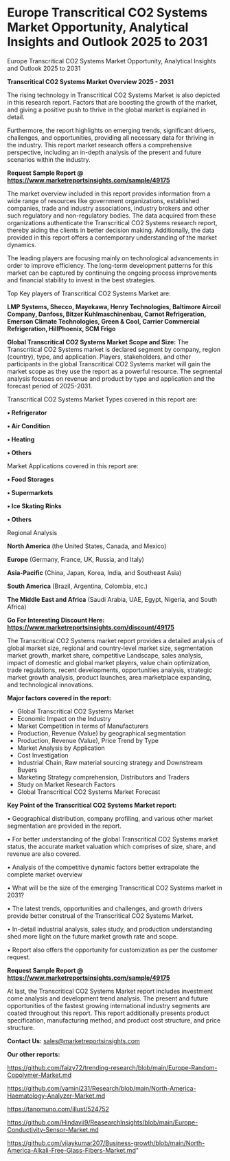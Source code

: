 # Europe Transcritical CO2 Systems Market Opportunity, Analytical Insights and Outlook 2025 to 2031
Europe Transcritical CO2 Systems Market Opportunity, Analytical Insights and Outlook 2025 to 2031

<Strong> Transcritical CO2 Systems Market Overview 2025 - 2031</strong>

The rising technology in Transcritical CO2 Systems Market is also depicted in this research report. Factors that are boosting the growth of the market, and giving a positive push to thrive in the global market is explained in detail.

Furthermore, the report highlights on emerging trends, significant drivers, challenges, and opportunities, providing all necessary data for thriving in the industry. This report market research offers a comprehensive perspective, including an in-depth analysis of the present and future scenarios within the industry.

<strong>Request Sample Report @ <a href=https://www.marketreportsinsights.com/sample/49175>https://www.marketreportsinsights.com/sample/49175</a></strong>

The market overview included in this report provides information from a wide range of resources like government organizations, established companies, trade and industry associations, industry brokers and other such regulatory and non-regulatory bodies. The data acquired from these organizations authenticate the Transcritical CO2 Systems research report, thereby aiding the clients in better decision making. Additionally, the data provided in this report offers a contemporary understanding of the market dynamics.

The leading players are focusing mainly on technological advancements in order to improve efficiency. The long-term development patterns for this market can be captured by continuing the ongoing process improvements and financial stability to invest in the best strategies.

Top Key players of Transcritical CO2 Systems Market are:

<strong>LMP Systems, Shecco, Mayekawa, Henry Technologies, Baltimore Aircoil Company, Danfoss, Bitzer Kuhlmaschinenbau, Carnot Refrigeration, Emerson Climate Technologies, Green & Cool, Carrier Commercial Refrigeration, HillPhoenix, SCM Frigo</strong>

<strong><b>Global Transcritical CO2 Systems Market Scope and Size:</b></strong>
The Transcritical CO2 Systems market is declared segment by company, region (country), type, and application. Players, stakeholders, and other participants in the global Transcritical CO2 Systems market will gain the market scope as they use the report as a powerful resource. The segmental analysis focuses on revenue and product by type and application and the forecast period of 2025-2031.

Transcritical CO2 Systems Market Types covered in this report are:

<strong>•  Refrigerator

•  Air Condition

•  Heating

•  Others</strong>

Market Applications covered in this report are:

<strong>•  Food Storages

•  Supermarkets

•  Ice Skating Rinks

•  Others</strong> 

Regional Analysis

<strong>North America</strong> (the United States, Canada, and Mexico)

<strong>Europe</strong> (Germany, France, UK, Russia, and Italy)

<strong>Asia-Pacific</strong> (China, Japan, Korea, India, and Southeast Asia)

<strong>South America</strong> (Brazil, Argentina, Colombia, etc.)

<strong>The Middle East and Africa</strong> (Saudi Arabia, UAE, Egypt, Nigeria, and South Africa)

<strong>Go For Interesting Discount Here: <a href=https://www.marketreportsinsights.com/discount/49175>https://www.marketreportsinsights.com/discount/49175</a></strong>

The Transcritical CO2 Systems market report provides a detailed analysis of global market size, regional and country-level market size, segmentation market growth, market share, competitive Landscape, sales analysis, impact of domestic and global market players, value chain optimization, trade regulations, recent developments, opportunities analysis, strategic market growth analysis, product launches, area marketplace expanding, and technological innovations.

<strong><b>Major factors covered in the report:</b></strong>
<ul>
  <li>Global Transcritical CO2 Systems Market </li>
  <li>Economic Impact on the Industry</li>
  <li>Market Competition in terms of Manufacturers</li>
  <li>Production, Revenue (Value) by geographical segmentation</li>
  <li>Production, Revenue (Value), Price Trend by Type</li>
  <li>Market Analysis by Application</li>
  <li>Cost Investigation</li>
  <li>Industrial Chain, Raw material sourcing strategy and Downstream Buyers</li>
  <li>Marketing Strategy comprehension, Distributors and Traders</li>
  <li>Study on Market Research Factors</li>
  <li>Global Transcritical CO2 Systems Market Forecast</li>
</ul>

<strong><b>Key Point of the Transcritical CO2 Systems Market report:</b></strong>

• Geographical distribution, company profiling, and various other market segmentation are provided in the report.

• For better understanding of the global Transcritical CO2 Systems market status, the accurate market valuation which comprises of size, share, and revenue are also covered.

• Analysis of the competitive dynamic factors better extrapolate the complete market overview

• What will be the size of the emerging Transcritical CO2 Systems market in 2031?

• The latest trends, opportunities and challenges, and growth drivers provide better construal of the Transcritical CO2 Systems Market.

• In-detail industrial analysis, sales study, and production understanding shed more light on the future market growth rate and scope.

• Report also offers the opportunity for customization as per the customer request.

<strong>Request Sample Report @ <a href=https://www.marketreportsinsights.com/sample/49175>https://www.marketreportsinsights.com/sample/49175</a></strong>

At last, the Transcritical CO2 Systems Market report includes investment come analysis and development trend analysis. The present and future opportunities of the fastest growing international industry segments are coated throughout this report. This report additionally presents product specification, manufacturing method, and product cost structure, and price structure.

<strong>Contact Us:</strong>
sales@marketreportsinsights.com

<strong>Our other reports:</strong>

<a href=https://github.com/faizy72/trending-research/blob/main/Europe-Random-Copolymer-Market.md>https://github.com/faizy72/trending-research/blob/main/Europe-Random-Copolymer-Market.md</a>

<a href=https://github.com/yamini231/Research/blob/main/North-America-Haematology-Analyzer-Market.md>https://github.com/yamini231/Research/blob/main/North-America-Haematology-Analyzer-Market.md</a>

<a href=https://tanomuno.com/illust/524752>https://tanomuno.com/illust/524752</a>

<a href=https://github.com/Hindavii9/ReasearchInsights/blob/main/Europe-Conductivity-Sensor-Market.md>https://github.com/Hindavii9/ReasearchInsights/blob/main/Europe-Conductivity-Sensor-Market.md</a>

<a href=https://github.com/vijaykumar207/Business-growth/blob/main/North-America-Alkali-Free-Glass-Fibers-Market.md>https://github.com/vijaykumar207/Business-growth/blob/main/North-America-Alkali-Free-Glass-Fibers-Market.md</a>"
